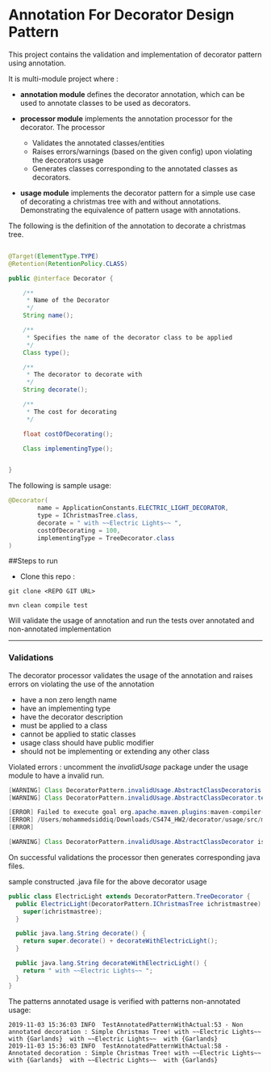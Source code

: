 # Annotation For Decorator Design Pattern 

This project contains the validation and implementation of decorator pattern using annotation.

It is multi-module project where :
- **annotation module** defines the decorator annotation, which can be used to annotate classes to be used as decorators.
- **processor module** implements the annotation processor for the decorator. The processor
    - Validates the annotated classes/entities
    - Raises errors/warnings (based on the given config) upon violating the decorators usage
    - Generates classes corresponding to the annotated classes as decorators.
    
- **usage module** implements the decorator pattern for a simple use case of decorating a christmas tree with and
without annotations. Demonstrating the equivalence of pattern usage with annotations.

The following is the definition of the annotation to decorate a christmas tree.

```java

@Target(ElementType.TYPE)
@Retention(RetentionPolicy.CLASS)

public @interface Decorator {

    /**
     * Name of the Decorator
     */
    String name();

    /**
     * Specifies the name of the decorator class to be applied
     */
    Class type();

    /**
     * The decorator to decorate with
     */
    String decorate();

    /**
     * The cost for decorating
     */

    float costOfDecorating();

    Class implementingType();


}
```

The following is sample usage: 

```java
@Decorator(
        name = ApplicationConstants.ELECTRIC_LIGHT_DECORATOR,
        type = IChristmasTree.class,
        decorate = " with ~~Electric Lights~~ ",
        costOfDecorating = 100,
        implementingType = TreeDecorator.class
)
```

##Steps to run

- Clone this repo :
```
git clone <REPO GIT URL>
```
```
mvn clean compile test
```

Will validate the usage of annotation and run the tests over annotated and non-annotated implementation

___
### Validations

The decorator processor validates the usage of the annotation and raises errors on violating the use of the annotation
- have a non zero length name
- have an implementing type
- have the decorator description
- must be applied to a class
- cannot be applied to static classes
- usage class should have public modifier
- should not be implementing or extending any other class

Violated errors : uncomment the _invalidUsage_ package under the usage module to have a invalid run.

```java
[WARNING] Class DecoratorPattern.invalidUsage.AbstractClassDecoratoris Abstract, Class must be concrete
[WARNING] Class DecoratorPattern.invalidUsage.AbstractClassDecorator.tesUsageis not public, Class must be public

[ERROR] Failed to execute goal org.apache.maven.plugins:maven-compiler-plugin:3.1:compile (default-compile) on project usage: Compilation failure
[ERROR] /Users/mohammedsiddiq/Downloads/CS474_HW2/decorator/usage/src/main/java/DecoratorPattern/invalidUsage/AbstractClassDecorator.java:[15,17] decorate() in @Decorator for class DecoratorPattern.invalidUsage.AbstractClassDecorator is empty! Invalid use of Decorator pattern
[ERROR] 

[WARNING] Class DecoratorPattern.invalidUsage.AbstractClassDecorator is extending DecoratorPattern.TreeDecorator
```

On successful validations the processor then generates corresponding java files.

sample constructed .java file for the above decorator usage 

```java
public class ElectricLight extends DecoratorPattern.TreeDecorator {
  public ElectricLight(DecoratorPattern.IChristmasTree ichristmastree) {
    super(ichristmastree);
  }

  public java.lang.String decorate() {
    return super.decorate() + decorateWithElectricLight();
  }

  public java.lang.String decorateWithElectricLight() {
    return " with ~~Electric Lights~~ ";
  }
}
```

The patterns annotated usage is verified with patterns non-annotated usage: 

```
2019-11-03 15:36:03 INFO  TestAnnotatedPatternWithActual:53 - Non annotated decoration : Simple Christmas Tree! with ~~Electric Lights~~  with {Garlands}  with ~~Electric Lights~~  with {Garlands}  
2019-11-03 15:36:03 INFO  TestAnnotatedPatternWithActual:58 - Annotated decoration : Simple Christmas Tree! with ~~Electric Lights~~  with {Garlands}  with ~~Electric Lights~~  with {Garlands}  
```
